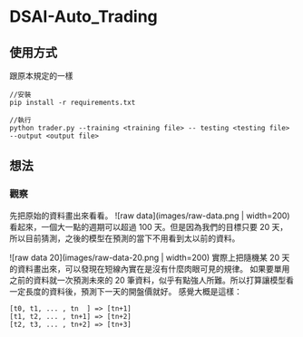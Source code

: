 # DSAI-Auto_Trading

## 使用方式
跟原本規定的一樣
```
//安裝
pip install -r requirements.txt

//執行
python trader.py --training <training file> -- testing <testing file> --output <output file>
```

## 想法
### 觀察
先把原始的資料畫出來看看。
![raw data](images/raw-data.png | width=200)
看起來，一個大一點的週期可以超過 100 天。但是因為我們的目標只要 20 天，所以目前猜測，之後的模型在預測的當下不用看到太以前的資料。

![raw data 20](images/raw-data-20.png | width=200)
實際上把隨機某 20 天的資料畫出來，可以發現在短線內實在是沒有什麼肉眼可見的規律。
如果要單用之前的資料就一次預測未來的 20 筆資料，似乎有點強人所難。所以打算讓模型看一定長度的資料後，預測下一天的開盤價就好。
感覺大概是這樣：
```
[t0, t1, ... , tn  ] => [tn+1]
[t1, t2, ... , tn+1] => [tn+2]
[t2, t3, ... , tn+2] => [tn+3]
```